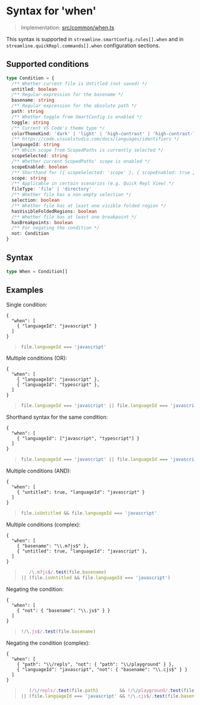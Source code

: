 # Syntax for 'when'

> Implementation: [src/common/when.ts](https://github.com/vitaly-rudenko/streamline/blob/main/src/common/when.ts)

This syntax is supported in `streamline.smartConfig.rules[].when` and in `streamline.quickRepl.commands[].when` configuration sections.

## Supported conditions

```ts
type Condition = {
  /** Whether current file is Untitled (not saved) */
  untitled: boolean
  /** Regular expression for the basename */
  basename: string
  /** Regular expression for the absolute path */
  path: string
  /** Whether toggle from SmartConfig is enabled */
  toggle: string
  /** Current VS Code's theme type */
  colorThemeKind: 'dark' | 'light' | 'high-contrast' | 'high-contrast-light'
  /** https://code.visualstudio.com/docs/languages/identifiers */
  languageId: string
  /** Which scope from ScopedPaths is currently selected */
  scopeSelected: string
  /** Whether current ScopedPaths' scope is enabled */
  scopeEnabled: boolean
  /** Shorthand for [{ scopeSelected: 'scope' }, { scopeEnabled: true }] */
  scope: string
  /** Applicable in certain scenarios (e.g. Quick Repl View) */
  fileType: 'file' | 'directory'
  /** Whether file has a non-empty selection */
  selection: boolean
  /** Whether file has at least one visible folded region */
  hasVisibleFoldedRegions: boolean
  /** Whether file has at least one breakpoint */
  hasBreakpoints: boolean
  /** For negating the condition */
  not: Condition
}
```

## Syntax

```ts
type When = Condition[]
```

## Examples

Single condition:
```jsonc
{
  "when": [
    { "languageId": "javascript" }
  ]
}
```

> ```js
> file.languageId === 'javascript'
> ```

Multiple conditions (OR):
```jsonc
{
  "when": [
    { "languageId": "javascript" },
    { "languageId": "typescript" },
  ]
}
```

> ```js
> file.languageId === 'javascript' || file.languageId === 'javascript'
> ```

Shorthand syntax for the same condition:
```jsonc
{
  "when": [
    { "languageId": ["javascript", "typescript"] }
  ]
}
```

> ```js
> file.languageId === 'javascript' || file.languageId === 'javascript'
> ```

Multiple conditions (AND):
```jsonc
{
  "when": [
    { "untitled": true, "languageId": "javascript" }
  ]
}
```

> ```js
> file.isUntitled && file.languageId === 'javascript'
> ```

Multiple conditions (complex):
```jsonc
{
  "when": [
    { "basename": "\\.m?js$" },
    { "untitled": true, "languageId": "javascript" },
  ]
}
```

> ```js
>    /\.m?js$/.test(file.basename)
> || (file.isUntitled && file.languageId === 'javascript')
> ```

Negating the condition:
```jsonc
{
  "when": [
    { "not": { "basename": "\\.js$" } }
  ]
}
```

> ```js
> !/\.js$/.test(file.basename)
> ```

Negating the condition (complex):
```jsonc
{
  "when": [
    { "path": "\\/repls", "not": { "path": "\\/playground" } },
    { "languageId": "javascript", "not": { "basename": "\\.cjs$" } }
  ]
}
```

> ```js
>    (/\/repls/.test(file.path)        && !/\/playground/.test(file.path))
> || (file.languageId === 'javascript' && !/\.cjs$/.test(file.basename))
> ```
